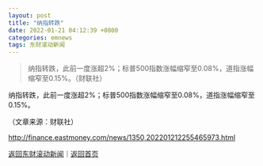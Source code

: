 ```yaml
---
layout: post
title: "纳指转跌"
date: 2022-01-21 04:12:39 +0800
categories: emnews
tags: 东财滚动新闻
---
```

> 纳指转跌，此前一度涨超2%；标普500指数涨幅缩窄至0.08%，道指涨幅缩窄至0.15%。（财联社）

<p>纳指转跌，此前一度涨超2%；标普500指数涨幅缩窄至0.08%，道指涨幅缩窄至0.15%。</p><p class="em_media">（文章来源：财联社）</p>

<http://finance.eastmoney.com/news/1350,202201212255465973.html>

[返回东财滚动新闻](//finews.withounder.com/emnews/)｜[返回首页](//finews.withounder.com/)